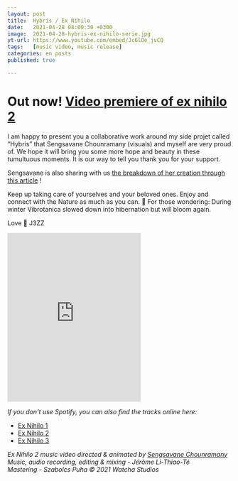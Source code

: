 ```yaml
---
layout: post
title:  Hybris / Ex Nihilo
date:   2021-04-28 08:00:30 +0300
image:  2021-04-28-hybris-ex-nihilo-serie.jpg
yt-url: https://www.youtube.com/embed/Jc6lOe_jvCQ
tags:   [music video, music release]
categories: en posts
published: true

---
```


# Out now! [Video premiere of ex nihilo 2](https://www.youtube.com/embed/Jc6lOe_jvCQ) 

I am happy to present you a collaborative work around my side projet called “Hybris” that Sengsavane Chounramany (visuals) and myself are very proud of. We hope it will bring you some more hope and beauty in these tumultuous moments. It is our way to tell you thank you for your support.

Sengsavane is also sharing with us [the breakdown of her creation through this article](https://www.behance.net/gallery/127397777/Music-Video-Ex-Nihilo?fbclid=IwAR1BfLUn-NVGz5twHtWuINA-AcKluw3zwxwCEWSvZCyajHCqaaWlbIX5Zqs
) !

Keep up taking care of yourselves and your beloved ones. Enjoy and connect with the Nature as much as you can. 🌳 For those wondering: During winter Vibrotanica slowed down into hibernation but will bloom again.

Love 🖤
J3ZZ

<iframe src="https://open.spotify.com/embed/playlist/7vT2CDTuTTUAJG08mXms2O" width="300" height="380" frameborder="0" allowtransparency="true" allow="encrypted-media"></iframe>


*If you don't use Spotify, you can also find the tracks online here:*
- [Ex Nihilo 1](https://distrokid.com/hyperfollow/j3zz1/ex-nihilo-1)
- [Ex Nihilo 2](https://distrokid.com/hyperfollow/j3zz1/ex-nihilo-2)
- [Ex Nihilo 3](https://distrokid.com/hyperfollow/j3zz1/ex-nihilo-3)

*Ex Nihilo 2 music video directed & animated by [Sengsavane Chounramany](https://www.instagram.com/sengsavanedesign/)*
*Music, audio recording, editing & mixing - Jérôme Li-Thiao-Té*  
*Mastering - Szabolcs Puha*
*© 2021 Watcha Studios*  

<!-- ![]({{site.baseurl}}/img/04.jpg) -->
